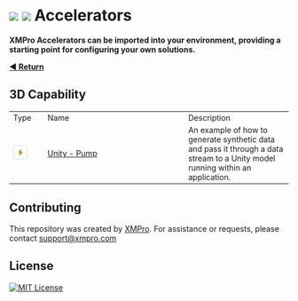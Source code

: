 <!-- omit in toc -->
# ![](https://github.com/XMPro/_resources/blob/main/icons/accelerator_dark.png#gh-dark-mode-only) ![](https://github.com/XMPro/_resources/blob/main/icons/accelerator.png#gh-light-mode-only) Accelerators  

**XMPro Accelerators can be imported into your environment, providing a starting point for configuring your own solutions.**

[**◄ Return**](https://github.com/XMPro/Accelerators-Recipes-Blueprints)
<br />
## 3D Capability 
<table>
<tr><td width="48px"> Type </td> <td width="240px"> Name </td><td> Description </td></tr>
<tr><td><picture>
  <source media="(prefers-color-scheme: dark)" srcset="./Icons/accelerator_dark.png">
  <source media="(prefers-color-scheme: light)" srcset="./Icons/accelerator.png">
  <img alt="" src="./Icons/accelerator.png">
</picture>
</td>
<td><a href="https://github.com/XMPro/demonstrations/tree/main/Source/AI%20ML%20-%20ADT%20Predictive%20Maintenance">Unity - Pump</a></td>
<td>An example of how to generate synthetic data and pass it through a data stream to a Unity model running within an application.</td></tr>
</table>

## Contributing
This repository was created by <a href="https://xmpro.com/">XMPro</a>. For assistance or requests, please contact <a href="mailto:support@xmpro.com">support@xmpro.com</a>

## License
[![MIT License](https://img.shields.io/badge/License-MIT-green.svg)](https://choosealicense.com/licenses/mit/)
